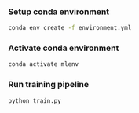 ### Setup conda environment
```bash
conda env create -f environment.yml
```

### Activate conda environment
```bash
conda activate mlenv
```

### Run training pipeline
```bash
python train.py
```

